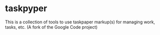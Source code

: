 taskpyper
=========

This is a collection of tools to use taskpaper markup(s) for managing work, tasks, etc. (A fork of the Google Code project)
